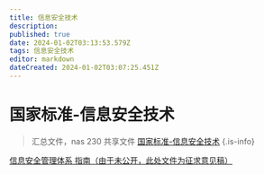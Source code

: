 ```yaml
---
title: 信息安全技术
description: 
published: true
date: 2024-01-02T03:13:53.579Z
tags: 信息安全技术
editor: markdown
dateCreated: 2024-01-02T03:07:25.451Z
---
```


# 国家标准-信息安全技术

> 
> 汇总文件，nas 230 共享文件
> [国家标准-信息安全技术](/http://192.168.11.230:5000/sharing/ZL6mZBkjX)
{.is-info}





[信息安全管理体系 指南（由于未公开，此处文件为征求意见稿）](/http://192.168.11.230:5000/sharing/6a2NGk5RE)

